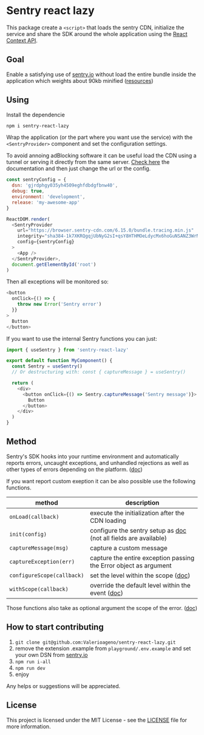 # Sentry react lazy

This package create a `<script>` that loads the sentry CDN, initialize the service and share the SDK around the whole application using the [React Context API](https://reactjs.org/docs/context.html).

## Goal

Enable a satisfying use of [sentry.io](https://sentry.io/welcome/) without load the entire bundle inside the application which weights about 90kb minified ([resources](https://bundlephobia.com/package/@sentry/react@6.15.0))

## Using

Install the dependencie

```bash
npm i sentry-react-lazy
```

Wrap the application (or the part where you want use the service) with the `<SentryProvider>` component and set the configuration settings.

To avoid annoing adBlocking software it can be useful load the CDN using a tunnel or serving it directly from the same server.
[Check here](https://docs.sentry.io/platforms/javascript/guides/react/troubleshooting/) the documentation and then just change the url or the config.

```javascript
const sentryConfig = {
  dsn: 'gjrdphgy035yh4509eghfdbdgfbnw40',
  debug: true,
  environment: 'development',
  release: 'my-awesome-app'
}

ReactDOM.render(
  <SentryProvider
    url="https://browser.sentry-cdn.com/6.15.0/bundle.tracing.min.js"
    integrity="sha384-1k7XKRQgqjUbNyG2sI+qsY8HTHMOeLdycMx6hoGuNSANZ3WrMa3LXkr+M4t+SIpF"
    config={sentryConfig}
  >
    <App />
  </SentryProvider>,
  document.getElementById('root')
)
```

Then all exceptions will be monitored so:

```javascript
<button
  onClick={() => {
    throw new Error('Sentry error')
  }}
>
  Button
</button>
```

If you want to use the internal Sentry functions you can just:

```javascript
import { useSentry } from 'sentry-react-lazy'

export default function MyComponent() {
  const Sentry = useSentry()
  // Or destructuring with: const { captureMessage } = useSentry()

  return (
    <div>
      <button onClick={() => Sentry.captureMessage('Sentry message')}>
        Button
      </button>
    </div>
  )
}
```

## Method

Sentry's SDK hooks into your runtime environment and automatically reports errors, uncaught exceptions, and unhandled rejections as well as other types of errors depending on the platform. ([doc](https://docs.sentry.io/platforms/javascript/usage/))

If you want report custom exeption it can be also possible use the following functions.

| method                     | description                                                                                                                    |
| -------------------------- | ------------------------------------------------------------------------------------------------------------------------------ |
| `onLoad(callback)`         | execute the initialization after the CDN loading                                                                               |
| `init(config)`             | configure the sentry setup as [doc](https://docs.sentry.io/platforms/javascript/configuration/) (not all fields are available) |
| `captureMessage(msg)`      | capture a custom message                                                                                                       |
| `captureException(err)`    | capture the entire exception passing the Error object as argument                                                              |
| `configureScope(callback)` | set the level within the scope ([doc](https://docs.sentry.io/platforms/javascript/usage/set-level/))                           |
| `withScope(callback)`      | override the default level within the event ([doc](https://docs.sentry.io/platforms/javascript/usage/set-level/))              |

Those functions also take as optional argument the scope of the error. ([doc](https://docs.sentry.io/platforms/javascript/usage/set-level/))

## How to start contributing

1. `git clone git@github.com:Valerioageno/sentry-react-lazy.git`
2. remove the extension .example from `playground/.env.example` and set your own DSN from [sentry.io](https://sentry.io)
3. `npm run i-all`
4. `npm run dev`
5. enjoy

Any helps or suggestions will be appreciated.

## License

This project is licensed under the MIT License - see the [LICENSE](LICENSE) file for more information.
